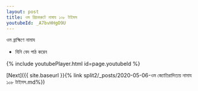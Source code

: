 ```yaml
---
layout: post
title: ওম প্রিয়করুটে নামায ১০৮ টাইমস
youtubeId: _A7bvHHgO9U
---
```

 
 
 ওম ব্রাহ্মিণে নামায  
 
 - যিনি বেদ পাঠ করেন 
 
  
 
  
 
 
 
 
 
 


{% include youtubePlayer.html id=page.youtubeId %}
 
[Next]({{ site.baseurl }}{% link  split2/_posts/2020-05-06-ওম জ্যোতিরাদিত্যয় নামায ১০৮ টাইমস.md%})
 

